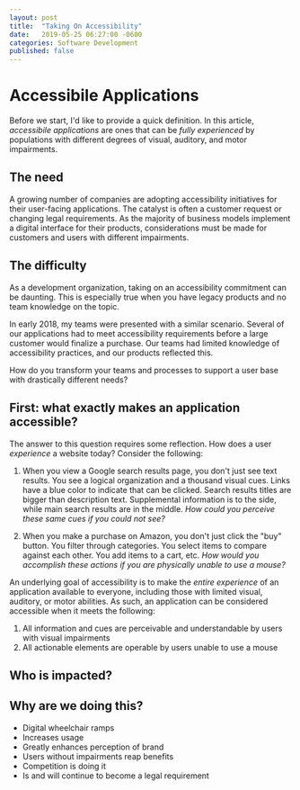 ```yaml
---
layout: post
title:  "Taking On Accessibility"
date:   2019-05-25 06:27:00 -0600
categories: Software Development
published: false
---
```


# Accessibile Applications

Before we start, I'd like to provide a quick definition. In this article, *accessibile applications* are ones that can be _fully experienced_ by populations with different degrees of visual, auditory, and motor impairments.

## The need

A growing number of companies are adopting accessibility initiatives for their user-facing applications. The catalyst is often a customer request or changing legal requirements. As the majority of business models implement a digital interface for their products, considerations must be made for customers and users with different impairments.

## The difficulty

As a development organization, taking on an accessibility commitment can be daunting. This is especially true when you have legacy products and no team knowledge on the topic. 

In early 2018, my teams were presented with a similar scenario. Several of our applications had to meet accessibility requirements before a large customer would finalize a purchase. Our teams had limited knowledge of accessibility practices, and our products reflected this. 

How do you transform your teams and processes to support a user base with drastically different needs?

## First: what exactly makes an application accessible?

The answer to this question requires some reflection. How does a user *experience* a website today? Consider the following:

1. When you view a Google search results page, you don't just see text results. You see a logical organization and a thousand visual cues. Links have a blue color to indicate that can be clicked. Search results titles are bigger than description text. Supplemental information is to the side, while main search results are in the middle. _How could you perceive these same cues if you could not see?_

2. When you make a purchase on Amazon, you don't just click the "buy" button. You filter through categories. You select items to compare against each other. You add items to a cart, etc. _How would you accomplish these actions if you are physically unable to use a mouse?_

An underlying goal of accessibility is to make the *entire experience* of an application available to everyone, including those with limited visual, auditory, or motor abilities. As such, an application can be considered accessible when it meets the following:

1. All information and cues are perceivable and understandable by users with visual impairments
2. All actionable elements are operable by users unable to use a mouse

## Who is impacted?



## Why are we doing this?

- Digital wheelchair ramps
- Increases usage
- Greatly enhances perception of brand
- Users without impairments reap benefits
- Competition is doing it
- Is and will continue to become a legal requirement